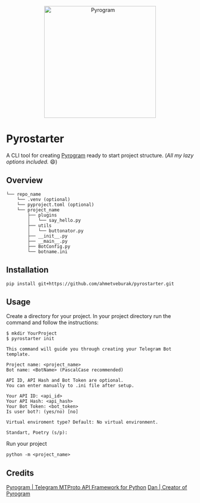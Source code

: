 <p align="center">
    <a href="https://github.com/pyrogram/pyrogram">
        <img src="https://i.imgur.com/BOgY9ai.png" alt="Pyrogram" width="300">
    </a>
</p>

# Pyrostarter

A CLI tool for creating [Pyrogram](https://docs.pyrogram.org/) ready to start project structure. (*All my lazy options included.* 😄)

## Overview

```
└── repo_name
    └── .venv (optional)
    └── pyproject.toml (optional)
    └── project_name
        ├── plugins
        │   └── say_hello.py
        ├── utils
        │   └── buttonator.py
        ├── __init__.py
        ├── __main__.py
        ├── BotConfig.py
        └── botname.ini
```
## Installation

```
pip install git+https://github.com/ahmetveburak/pyrostarter.git
```

## Usage

Create a directory for your project. In your project directory run the command and follow the instructions:
```shell
$ mkdir YourProject
$ pyrostarter init
```

```shell
This command will guide you through creating your Telegram Bot template.

Project name: <project_name>
Bot name: <BotName> (PascalCase recommended)

API ID, API Hash and Bot Token are optional.
You can enter manually to .ini file after setup.

Your API ID: <api_id>
Your API Hash: <api_hash>
Your Bot Token: <bot_token>
Is user bot?: (yes/no) [no] 

Virtual enviroment type? Default: No virtual environment.

Standart, Poetry (s/p):
```

Run your project
```shell
python -m <project_name>
```

## Credits
[Pyrogram | Telegram MTProto API Framework for Python](https://github.com/pyrogram/pyrogram)
[Dan | Creator of Pyrogram](https://github.com/delivrance)